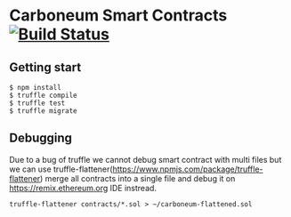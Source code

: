 # Carboneum Smart Contracts [![Build Status](https://travis-ci.org/CarboneumProject/contracts.svg?branch=master)](https://travis-ci.org/CarboneumProject/contracts)

## Getting start
```
$ npm install
$ truffle compile
$ truffle test
$ truffle migrate
```

## Debugging
Due to a bug of truffle we cannot debug smart contract with multi files
but we can use truffle-flattener(https://www.npmjs.com/package/truffle-flattener)
merge all contracts into a single file and debug it on https://remix.ethereum.org IDE instread.
```
truffle-flattener contracts/*.sol > ~/carboneum-flattened.sol
```
